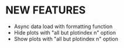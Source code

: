 # NEW FEATURES

* Async data load with formatting function
* Hide plots with "all but plotindex n" option
* Show plots with "all but plotindex n" option
